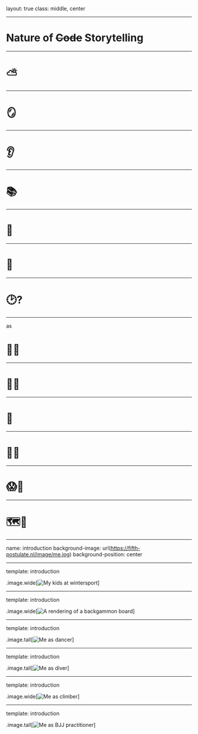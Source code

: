 layout: true
class: middle, center

---

# Nature of ~~Code~~ Storytelling

---
<!-- Sun behind cloud  -->

# &#9925;

---
<!-- Mirror -->

# &#129694;

---
<!-- Listening -->
# &#128066;

---
<!-- Reading -->

# &#128218;

---
<!-- Thinking -->

# &#129300;

---
<!-- Rainbow -->

# &#127752;

---
<!-- Time -->

# &#128337;&#63;

---
<!-- Rat Race -->as

# &#128000;&#127937;

---
<!-- Searching Sparkles -->

# &#128270;&#10024;

---
<!-- Meditate -->

# &#129496;

---
<!-- Smell Roses -->

# &#128067;&#127801;

---
<!-- Shock Party -->

# &#128561;&#129395;

---
<!-- Map  Compass -->

# &#128506;&#129517;

---
name: introduction
background-image: url(https://fifth-postulate.nl/image/me.jpg)
background-position: center

---
template: introduction

.image.wide[![My kids at wintersport](image/kids.jpg)]

---
template: introduction

.image.wide[![A rendering of a backgammon board](image/backgammon.png)]

---
template: introduction

.image.tall[![Me as dancer](image/me-as-dancer.jpg)]

---
template: introduction

.image.tall[![Me as diver](image/me-as-diver.jpg)]

---
template: introduction

.image.wide[![Me as climber](image/me-as-climber.jpg)]

---
template: introduction

.image.tall[![Me as BJJ practitioner](image/me-as-bjj-practitioner.jpg)]


